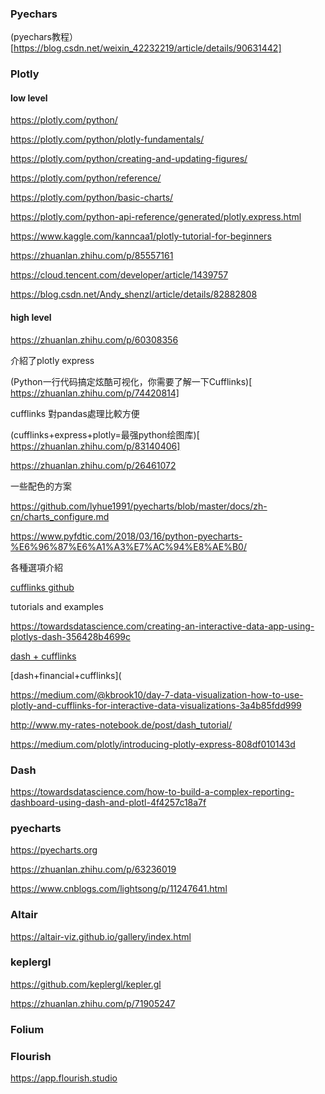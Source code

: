
### Pyechars

(pyechars教程）[https://blog.csdn.net/weixin_42232219/article/details/90631442]


### Plotly

#### low level

https://plotly.com/python/

https://plotly.com/python/plotly-fundamentals/

https://plotly.com/python/creating-and-updating-figures/

https://plotly.com/python/reference/

https://plotly.com/python/basic-charts/

https://plotly.com/python-api-reference/generated/plotly.express.html

https://www.kaggle.com/kanncaa1/plotly-tutorial-for-beginners

https://zhuanlan.zhihu.com/p/85557161

https://cloud.tencent.com/developer/article/1439757

https://blog.csdn.net/Andy_shenzl/article/details/82882808


#### high level

https://zhuanlan.zhihu.com/p/60308356

介紹了plotly express

(Python一行代码搞定炫酷可视化，你需要了解一下Cufflinks)[ https://zhuanlan.zhihu.com/p/74420814]

cufflinks 對pandas處理比較方便

(cufflinks+express+plotly=最强python绘图库)[ https://zhuanlan.zhihu.com/p/83140406]

https://zhuanlan.zhihu.com/p/26461072

一些配色的方案

https://github.com/lyhue1991/pyecharts/blob/master/docs/zh-cn/charts_configure.md

https://www.pyfdtic.com/2018/03/16/python-pyecharts-%E6%96%87%E6%A1%A3%E7%AC%94%E8%AE%B0/

各種選項介紹

[cufflinks github](https://github.com/santosjorge/cufflinks)

tutorials and examples

https://towardsdatascience.com/creating-an-interactive-data-app-using-plotlys-dash-356428b4699c

[dash + cufflinks](https://community.plot.ly/t/dash-cufflinks/19662/2)

[dash+financial+cufflinks](

https://medium.com/@kbrook10/day-7-data-visualization-how-to-use-plotly-and-cufflinks-for-interactive-data-visualizations-3a4b85fdd999

http://www.my-rates-notebook.de/post/dash_tutorial/

https://medium.com/plotly/introducing-plotly-express-808df010143d


### Dash

https://towardsdatascience.com/how-to-build-a-complex-reporting-dashboard-using-dash-and-plotl-4f4257c18a7f


### pyecharts

https://pyecharts.org

https://zhuanlan.zhihu.com/p/63236019

https://www.cnblogs.com/lightsong/p/11247641.html


### Altair

https://altair-viz.github.io/gallery/index.html

### keplergl

https://github.com/keplergl/kepler.gl

https://zhuanlan.zhihu.com/p/71905247

### Folium

### Flourish

https://app.flourish.studio

